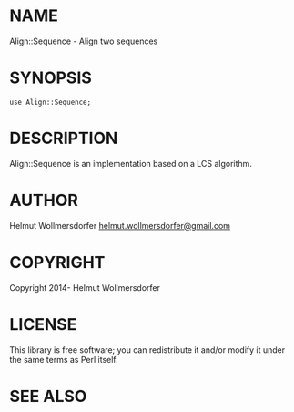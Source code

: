 # NAME

Align::Sequence - Align two sequences

# SYNOPSIS

    use Align::Sequence;

# DESCRIPTION

Align::Sequence is an implementation based on a LCS algorithm.

# AUTHOR

Helmut Wollmersdorfer <helmut.wollmersdorfer@gmail.com>

# COPYRIGHT

Copyright 2014- Helmut Wollmersdorfer

# LICENSE

This library is free software; you can redistribute it and/or modify
it under the same terms as Perl itself.

# SEE ALSO
